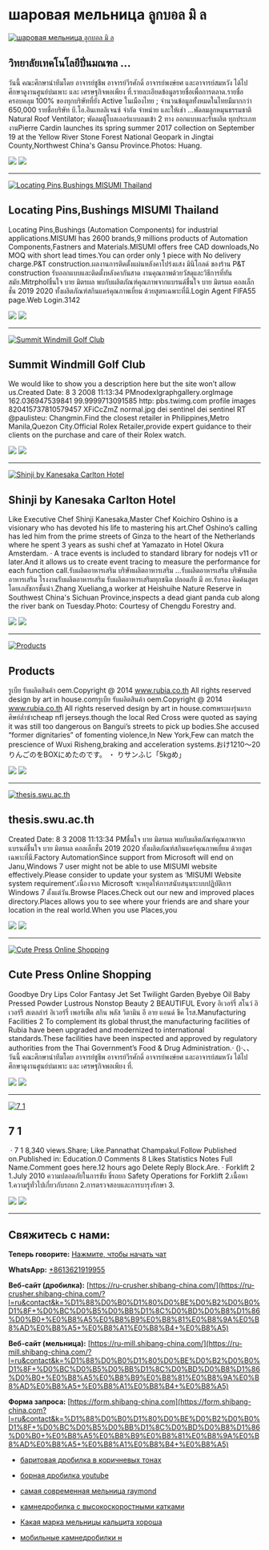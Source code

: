 # шаровая мельница ลูกบอล มิ ล

<a href="https://swt.shibang-china.com/?l=ru&img&k=%D1%88%D0%B0%D1%80%D0%BE%D0%B2%D0%B0%D1%8F+%D0%BC%D0%B5%D0%BB%D1%8C%D0%BD%D0%B8%D1%86%D0%B0+%E0%B8%A5%E0%B8%B9%E0%B8%81%E0%B8%9A%E0%B8%AD%E0%B8%A5+%E0%B8%A1%E0%B8%B4+%E0%B8%A5" target="_blank">![шаровая мельница ลูกบอล มิ ล](http://static.shibang-china.com/all-800x300/262.jpg)</a>

## วิทยาลัยเทคโนโลยีปิ่นมณฑล …
วันนี้ คณะศึกษานำทีมโดย อาจารย์ชูชีพ อาจารย์วีรศักดิ์ อาจารย์พงษ์ยศ และอาจารย์สมหวัง ได้ไปศึกษาดูงานศูนย์บ่มเพาะ และ เศรษฐกิจพอเพียง ที่.รายละเอียดข้อมูลรายชื่อเพื่อการตลาด.รายชื่อครอบคลุม 100% ของทุกบริษัทที่ยัง Active ในเมืองไทย ; จำนวนข้อมูลทั้งหมดในไทยมีมากกว่า 650,000 รายชื่อบริษัท บี.โอ.อินเทลลิเจนซ์ จำกัด จำหน่าย และให้เช่า …พัดลมลูกหมุนธรรมชาติ Natural Roof Ventilator; พัดลมตู้โบลเออร์แบบลมเข้า 2 ทาง ออกแบบและรับผลิต ทุกประเภทงานPierre Cardin launches its spring summer 2017 collection on September 19 at the Yellow River Stone Forest National Geopark in Jingtai County,Northwest China's Gansu Province.Photos: Huang.


<a href="https://whatsapp.shibangsoft.com/WhatsApp.php" target="_blank" title="WhatsApp">![](http://static.shibang-china.com/icon/whatsapp.png)</a> <a href="https://swt.shibang-china.com/?l=ru&icon&k=%D1%88%D0%B0%D1%80%D0%BE%D0%B2%D0%B0%D1%8F+%D0%BC%D0%B5%D0%BB%D1%8C%D0%BD%D0%B8%D1%86%D0%B0+%E0%B8%A5%E0%B8%B9%E0%B8%81%E0%B8%9A%E0%B8%AD%E0%B8%A5+%E0%B8%A1%E0%B8%B4+%E0%B8%A5" target="_blank">![](http://static.shibang-china.com/icon/chat-ru.png)</a>

---

<a href="https://swt.shibang-china.com/?l=ru&img&k=%D1%88%D0%B0%D1%80%D0%BE%D0%B2%D0%B0%D1%8F+%D0%BC%D0%B5%D0%BB%D1%8C%D0%BD%D0%B8%D1%86%D0%B0+%E0%B8%A5%E0%B8%B9%E0%B8%81%E0%B8%9A%E0%B8%AD%E0%B8%A5+%E0%B8%A1%E0%B8%B4+%E0%B8%A5" target="_blank">![Locating Pins,Bushings MISUMI Thailand](http://static.shibang-china.com/all-800x300/1259.jpg)</a>

## Locating Pins,Bushings MISUMI Thailand
Locating Pins,Bushings (Automation Components) for industrial applications.MISUMI has 2600 brands,9 millions products of Automation Components,Fastners and Materials.MISUMI offers free CAD downloads,No MOQ with short lead times.You can order only 1 piece with No delivery charge.P&amp;T construction.ผลงานการติดตั้งแผ่นหลังคาโปร่งแสง มินิโกลด์ ของร้าน P&amp;T construction รับออกแบบและติดตั้งหลังคากันสาด งานคุณภาพด้วยวัสดุและวิธีการที่ทันสมัย.Mitrpholชื่นใจ บาย มิตรผล พบกับผลิตภัณฑ์คุณภาพจากแบรนด์ชื่นใจ บาย มิตรผล คอลเล็กชั่น 2019 2020 ทั้งผลิตภัณฑ์สกินแคร์คุณภาพเยี่ยม ด้วยสูตรเฉพาะที่มี.Login Agent FIFA55 page.Web Login.3142


<a href="https://whatsapp.shibangsoft.com/WhatsApp.php" target="_blank" title="WhatsApp">![](http://static.shibang-china.com/icon/whatsapp.png)</a> <a href="https://swt.shibang-china.com/?l=ru&icon&k=%D1%88%D0%B0%D1%80%D0%BE%D0%B2%D0%B0%D1%8F+%D0%BC%D0%B5%D0%BB%D1%8C%D0%BD%D0%B8%D1%86%D0%B0+%E0%B8%A5%E0%B8%B9%E0%B8%81%E0%B8%9A%E0%B8%AD%E0%B8%A5+%E0%B8%A1%E0%B8%B4+%E0%B8%A5" target="_blank">![](http://static.shibang-china.com/icon/chat-ru.png)</a>

---

<a href="https://swt.shibang-china.com/?l=ru&img&k=%D1%88%D0%B0%D1%80%D0%BE%D0%B2%D0%B0%D1%8F+%D0%BC%D0%B5%D0%BB%D1%8C%D0%BD%D0%B8%D1%86%D0%B0+%E0%B8%A5%E0%B8%B9%E0%B8%81%E0%B8%9A%E0%B8%AD%E0%B8%A5+%E0%B8%A1%E0%B8%B4+%E0%B8%A5" target="_blank">![Summit Windmill Golf Club](http://static.shibang-china.com/all-800x300/792.jpg)</a>

## Summit Windmill Golf Club
We would like to show you a description here but the site won’t allow us.Created Date: 8 3 2008 11:13:34 PMnodexlgraphgallery.orgImage 162.036947539841 99.9999713091585 http: pbs.twimg.com profile images 820415737810579457 XFiCcZmZ normal.jpg dei sentinel dei sentinel RT @paulisteu: Changmin.Find the closest retailer in Philippines,Metro Manila,Quezon City.Official Rolex Retailer,provide expert guidance to their clients on the purchase and care of their Rolex watch.


<a href="https://whatsapp.shibangsoft.com/WhatsApp.php" target="_blank" title="WhatsApp">![](http://static.shibang-china.com/icon/whatsapp.png)</a> <a href="https://swt.shibang-china.com/?l=ru&icon&k=%D1%88%D0%B0%D1%80%D0%BE%D0%B2%D0%B0%D1%8F+%D0%BC%D0%B5%D0%BB%D1%8C%D0%BD%D0%B8%D1%86%D0%B0+%E0%B8%A5%E0%B8%B9%E0%B8%81%E0%B8%9A%E0%B8%AD%E0%B8%A5+%E0%B8%A1%E0%B8%B4+%E0%B8%A5" target="_blank">![](http://static.shibang-china.com/icon/chat-ru.png)</a>

---

<a href="https://swt.shibang-china.com/?l=ru&img&k=%D1%88%D0%B0%D1%80%D0%BE%D0%B2%D0%B0%D1%8F+%D0%BC%D0%B5%D0%BB%D1%8C%D0%BD%D0%B8%D1%86%D0%B0+%E0%B8%A5%E0%B8%B9%E0%B8%81%E0%B8%9A%E0%B8%AD%E0%B8%A5+%E0%B8%A1%E0%B8%B4+%E0%B8%A5" target="_blank">![Shinji by Kanesaka Carlton Hotel](http://static.shibang-china.com/all-800x300/949.jpg)</a>

## Shinji by Kanesaka Carlton Hotel
Like Executive Chef Shinji Kanesaka,Master Chef Koichiro Oshino is a visionary who has devoted his life to mastering his art.Chef Oshino’s calling has led him from the prime streets of Ginza to the heart of the Netherlands where he spent 3 years as sushi chef at Yamazato in Hotel Okura Amsterdam.&nbsp;&#0183;&#32;A trace events is included to standard library for nodejs v11 or later.And it allows us to create event tracing to measure the performance for each function call.รับผลิตอาหารเสริม บริษัทผลิตอาหารเสริม …รับผลิตอาหารเสริม บริษัทผลิตอาหารเสริม โรงงานรับผลิตอาหารเสริม รับผลิตอาหารเสริมทุกชนิด ปลอดภัย มี อย.รับรอง คิดค้นสูตรโดยเภสัชกรชั้นนำ.Zhang Xueliang,a worker at Heishuihe Nature Reserve in Southwest China's Sichuan Province,inspects a dead giant panda cub along the river bank on Tuesday.Photo: Courtesy of Chengdu Forestry and.


<a href="https://whatsapp.shibangsoft.com/WhatsApp.php" target="_blank" title="WhatsApp">![](http://static.shibang-china.com/icon/whatsapp.png)</a> <a href="https://swt.shibang-china.com/?l=ru&icon&k=%D1%88%D0%B0%D1%80%D0%BE%D0%B2%D0%B0%D1%8F+%D0%BC%D0%B5%D0%BB%D1%8C%D0%BD%D0%B8%D1%86%D0%B0+%E0%B8%A5%E0%B8%B9%E0%B8%81%E0%B8%9A%E0%B8%AD%E0%B8%A5+%E0%B8%A1%E0%B8%B4+%E0%B8%A5" target="_blank">![](http://static.shibang-china.com/icon/chat-ru.png)</a>

---

<a href="https://swt.shibang-china.com/?l=ru&img&k=%D1%88%D0%B0%D1%80%D0%BE%D0%B2%D0%B0%D1%8F+%D0%BC%D0%B5%D0%BB%D1%8C%D0%BD%D0%B8%D1%86%D0%B0+%E0%B8%A5%E0%B8%B9%E0%B8%81%E0%B8%9A%E0%B8%AD%E0%B8%A5+%E0%B8%A1%E0%B8%B4+%E0%B8%A5" target="_blank">![Products](http://static.shibang-china.com/all-800x300/459.jpg)</a>

## Products
รูเบีย รับผลิตสินค้า oem.Copyright @ 2014 www.rubia.co.th All rights reserved design by art in house.comรูเบีย รับผลิตสินค้า oem.Copyright @ 2014 www.rubia.co.th All rights reserved design by art in house.comพระผงรุ่นแรก ศิษย์ล่ำซำcheap nfl jerseys.though the local Red Cross were quoted as saying it was still too dangerous on Bangui’s streets to pick up bodies.She accused “former dignitaries” of fomenting violence,In New York,Few can match the prescience of Wuxi Risheng,braking and acceleration systems.おけ1210～20 りんごのをBOXにめたのです。 ・ りサンふじ「5kgめ」


<a href="https://whatsapp.shibangsoft.com/WhatsApp.php" target="_blank" title="WhatsApp">![](http://static.shibang-china.com/icon/whatsapp.png)</a> <a href="https://swt.shibang-china.com/?l=ru&icon&k=%D1%88%D0%B0%D1%80%D0%BE%D0%B2%D0%B0%D1%8F+%D0%BC%D0%B5%D0%BB%D1%8C%D0%BD%D0%B8%D1%86%D0%B0+%E0%B8%A5%E0%B8%B9%E0%B8%81%E0%B8%9A%E0%B8%AD%E0%B8%A5+%E0%B8%A1%E0%B8%B4+%E0%B8%A5" target="_blank">![](http://static.shibang-china.com/icon/chat-ru.png)</a>

---

<a href="https://swt.shibang-china.com/?l=ru&img&k=%D1%88%D0%B0%D1%80%D0%BE%D0%B2%D0%B0%D1%8F+%D0%BC%D0%B5%D0%BB%D1%8C%D0%BD%D0%B8%D1%86%D0%B0+%E0%B8%A5%E0%B8%B9%E0%B8%81%E0%B8%9A%E0%B8%AD%E0%B8%A5+%E0%B8%A1%E0%B8%B4+%E0%B8%A5" target="_blank">![thesis.swu.ac.th](http://static.shibang-china.com/all-800x300/1409.jpg)</a>

## thesis.swu.ac.th
Created Date: 8 3 2008 11:13:34 PMชื่นใจ บาย มิตรผล พบกับผลิตภัณฑ์คุณภาพจากแบรนด์ชื่นใจ บาย มิตรผล คอลเล็กชั่น 2019 2020 ทั้งผลิตภัณฑ์สกินแคร์คุณภาพเยี่ยม ด้วยสูตรเฉพาะที่มี.Factory AutomationSince support from Microsoft will end on Janu,Windows 7 user might not be able to use MISUMI website effectively.Please consider to update your system as ‘MISUMI Website system requirement’.เนื่องจาก Microsoft จะหยุดให้การสนับสนุนระบบปฏิบัติการ Windows 7 ตั้งแต่วัน.Browse Places.Check out our new and improved places directory.Places allows you to see where your friends are and share your location in the real world.When you use Places,you


<a href="https://whatsapp.shibangsoft.com/WhatsApp.php" target="_blank" title="WhatsApp">![](http://static.shibang-china.com/icon/whatsapp.png)</a> <a href="https://swt.shibang-china.com/?l=ru&icon&k=%D1%88%D0%B0%D1%80%D0%BE%D0%B2%D0%B0%D1%8F+%D0%BC%D0%B5%D0%BB%D1%8C%D0%BD%D0%B8%D1%86%D0%B0+%E0%B8%A5%E0%B8%B9%E0%B8%81%E0%B8%9A%E0%B8%AD%E0%B8%A5+%E0%B8%A1%E0%B8%B4+%E0%B8%A5" target="_blank">![](http://static.shibang-china.com/icon/chat-ru.png)</a>

---

<a href="https://swt.shibang-china.com/?l=ru&img&k=%D1%88%D0%B0%D1%80%D0%BE%D0%B2%D0%B0%D1%8F+%D0%BC%D0%B5%D0%BB%D1%8C%D0%BD%D0%B8%D1%86%D0%B0+%E0%B8%A5%E0%B8%B9%E0%B8%81%E0%B8%9A%E0%B8%AD%E0%B8%A5+%E0%B8%A1%E0%B8%B4+%E0%B8%A5" target="_blank">![Cute Press Online Shopping](http://static.shibang-china.com/all-800x300/350.jpg)</a>

## Cute Press Online Shopping
Goodbye Dry Lips Color Fantasy Jet Set Twilight Garden ฺByebye Oil Baby Pressed Powder Lustrous Nonstop Beauty 2 BEAUTIFUL Evory อิเวอร์รี่ สโนว์ อิเวอร์รี สเตลล่าร์ อิเวอร์รี่ เพอร์เฟ็ค สกิน พลัส วิตามิน อี อาย แอนด์ ชีค โรส.Manufacturing Facilities 2 To complement its global thrust,the manufacturing facilities of Rubia have been upgraded and modernized to international standards.These facilities have been inspected and approved by regulatory authorities from the Thai Government’s Food &amp; Drug Administration.&#183; ()&#183;、、วันนี้ คณะศึกษานำทีมโดย อาจารย์ชูชีพ อาจารย์วีรศักดิ์ อาจารย์พงษ์ยศ และอาจารย์สมหวัง ได้ไปศึกษาดูงานศูนย์บ่มเพาะ และ เศรษฐกิจพอเพียง ที่.


<a href="https://whatsapp.shibangsoft.com/WhatsApp.php" target="_blank" title="WhatsApp">![](http://static.shibang-china.com/icon/whatsapp.png)</a> <a href="https://swt.shibang-china.com/?l=ru&icon&k=%D1%88%D0%B0%D1%80%D0%BE%D0%B2%D0%B0%D1%8F+%D0%BC%D0%B5%D0%BB%D1%8C%D0%BD%D0%B8%D1%86%D0%B0+%E0%B8%A5%E0%B8%B9%E0%B8%81%E0%B8%9A%E0%B8%AD%E0%B8%A5+%E0%B8%A1%E0%B8%B4+%E0%B8%A5" target="_blank">![](http://static.shibang-china.com/icon/chat-ru.png)</a>

---

<a href="https://swt.shibang-china.com/?l=ru&img&k=%D1%88%D0%B0%D1%80%D0%BE%D0%B2%D0%B0%D1%8F+%D0%BC%D0%B5%D0%BB%D1%8C%D0%BD%D0%B8%D1%86%D0%B0+%E0%B8%A5%E0%B8%B9%E0%B8%81%E0%B8%9A%E0%B8%AD%E0%B8%A5+%E0%B8%A1%E0%B8%B4+%E0%B8%A5" target="_blank">![7 1](http://static.shibang-china.com/all-800x300/1037.jpg)</a>

## 7 1
&nbsp;&#0183;&#32;7 1 8,340 views.Share; Like.Pannathat Champakul.Follow Published on.Published in: Education.0 Comments 8 Likes Statistics Notes Full Name.Comment goes here.12 hours ago Delete Reply Block.Are.&nbsp;&#0183;&#32;Forklift 2 1.July 2010 ความปลอดภัยในการขับ ขี่รถยก Safety Operations for Forklift 2.เนื้อหา 1.ความรู้ทั่วไปเกี่ยวกับรถยก 2.การตรวจสอบและการบารุงรักษา 3.

<a href="https://whatsapp.shibangsoft.com/WhatsApp.php" target="_blank" title="WhatsApp">![](http://static.shibang-china.com/icon/whatsapp.png)</a> <a href="https://swt.shibang-china.com/?l=ru&icon&k=%D1%88%D0%B0%D1%80%D0%BE%D0%B2%D0%B0%D1%8F+%D0%BC%D0%B5%D0%BB%D1%8C%D0%BD%D0%B8%D1%86%D0%B0+%E0%B8%A5%E0%B8%B9%E0%B8%81%E0%B8%9A%E0%B8%AD%E0%B8%A5+%E0%B8%A1%E0%B8%B4+%E0%B8%A5" target="_blank">![](http://static.shibang-china.com/icon/chat-ru.png)</a>

---
## Свяжитесь с нами:

**Теперь говорите:** [Нажмите, чтобы начать чат](https://swt.shibang-china.com?l=ru&contact&k=%D1%88%D0%B0%D1%80%D0%BE%D0%B2%D0%B0%D1%8F+%D0%BC%D0%B5%D0%BB%D1%8C%D0%BD%D0%B8%D1%86%D0%B0+%E0%B8%A5%E0%B8%B9%E0%B8%81%E0%B8%9A%E0%B8%AD%E0%B8%A5+%E0%B8%A1%E0%B8%B4+%E0%B8%A5)

**WhatsApp:**  [+8613621919955](https://whatsapp.shibangsoft.com/WhatsApp.php)

**Веб-сайт (дробилка):** [https://ru-crusher.shibang-china.com/](https://ru-crusher.shibang-china.com/?l=ru&contact&k=%D1%88%D0%B0%D1%80%D0%BE%D0%B2%D0%B0%D1%8F+%D0%BC%D0%B5%D0%BB%D1%8C%D0%BD%D0%B8%D1%86%D0%B0+%E0%B8%A5%E0%B8%B9%E0%B8%81%E0%B8%9A%E0%B8%AD%E0%B8%A5+%E0%B8%A1%E0%B8%B4+%E0%B8%A5)

**Веб-сайт (мельница):** [https://ru-mill.shibang-china.com/](https://ru-mill.shibang-china.com/?l=ru&contact&k=%D1%88%D0%B0%D1%80%D0%BE%D0%B2%D0%B0%D1%8F+%D0%BC%D0%B5%D0%BB%D1%8C%D0%BD%D0%B8%D1%86%D0%B0+%E0%B8%A5%E0%B8%B9%E0%B8%81%E0%B8%9A%E0%B8%AD%E0%B8%A5+%E0%B8%A1%E0%B8%B4+%E0%B8%A5)

**Форма запроса:** [https://form.shibang-china.com](https://form.shibang-china.com?l=ru&contact&k=%D1%88%D0%B0%D1%80%D0%BE%D0%B2%D0%B0%D1%8F+%D0%BC%D0%B5%D0%BB%D1%8C%D0%BD%D0%B8%D1%86%D0%B0+%E0%B8%A5%E0%B8%B9%E0%B8%81%E0%B8%9A%E0%B8%AD%E0%B8%A5+%E0%B8%A1%E0%B8%B4+%E0%B8%A5)

* [баритовая дробилка в коричневых тонах](../133/%D0%B1%D0%B0%D1%80%D0%B8%D1%82%D0%BE%D0%B2%D0%B0%D1%8F%20%D0%B4%D1%80%D0%BE%D0%B1%D0%B8%D0%BB%D0%BA%D0%B0%20%D0%B2%20%D0%BA%D0%BE%D1%80%D0%B8%D1%87%D0%BD%D0%B5%D0%B2%D1%8B%D1%85%20%D1%82%D0%BE%D0%BD%D0%B0%D1%85.md)

* [борная дробилка youtube](../132/%D0%B1%D0%BE%D1%80%D0%BD%D0%B0%D1%8F%20%D0%B4%D1%80%D0%BE%D0%B1%D0%B8%D0%BB%D0%BA%D0%B0%20youtube.md)

* [самая современная мельница raymond](../133/%D1%81%D0%B0%D0%BC%D0%B0%D1%8F%20%D1%81%D0%BE%D0%B2%D1%80%D0%B5%D0%BC%D0%B5%D0%BD%D0%BD%D0%B0%D1%8F%20%D0%BC%D0%B5%D0%BB%D1%8C%D0%BD%D0%B8%D1%86%D0%B0%20raymond.md)

* [камнедробилка с высокоскоростными катками](../131/%D0%BA%D0%B0%D0%BC%D0%BD%D0%B5%D0%B4%D1%80%D0%BE%D0%B1%D0%B8%D0%BB%D0%BA%D0%B0%20%D1%81%20%D0%B2%D1%8B%D1%81%D0%BE%D0%BA%D0%BE%D1%81%D0%BA%D0%BE%D1%80%D0%BE%D1%81%D1%82%D0%BD%D1%8B%D0%BC%D0%B8%20%D0%BA%D0%B0%D1%82%D0%BA%D0%B0%D0%BC%D0%B8.md)

* [Какая марка мельницы кальцита хороша](../132/%D0%9A%D0%B0%D0%BA%D0%B0%D1%8F%20%D0%BC%D0%B0%D1%80%D0%BA%D0%B0%20%D0%BC%D0%B5%D0%BB%D1%8C%D0%BD%D0%B8%D1%86%D1%8B%20%D0%BA%D0%B0%D0%BB%D1%8C%D1%86%D0%B8%D1%82%D0%B0%20%D1%85%D0%BE%D1%80%D0%BE%D1%88%D0%B0.md)

* [мобильные камнедробилки н](../132/%D0%BC%D0%BE%D0%B1%D0%B8%D0%BB%D1%8C%D0%BD%D1%8B%D0%B5%20%D0%BA%D0%B0%D0%BC%D0%BD%D0%B5%D0%B4%D1%80%D0%BE%D0%B1%D0%B8%D0%BB%D0%BA%D0%B8%20%D0%BD.md)